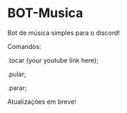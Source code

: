 # BOT-Musica
Bot de música simples para o discord!

Comandos: 

.tocar (your youtube link here); 

.pular;

.parar;

Atualizações em breve!
